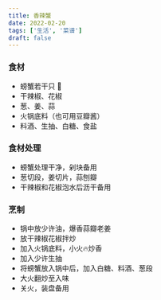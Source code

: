 ```yaml
---
title: 香辣蟹
date: 2022-02-20
tags: ['生活', '菜谱']
draft: false
---
```


### 食材

- 螃蟹若干只 🦀️
- 干辣椒、花椒
- 葱、姜、蒜
- 火锅底料（也可用豆瓣酱）
- 料酒、生抽、白糖、食盐
  
### 食材处理

- 螃蟹处理干净，剁块备用
- 葱切段，姜切片，蒜刨瓣
- 干辣椒和花椒泡水后沥干备用
  
### 烹制

- 锅中放少许油，爆香蒜瓣老姜
- 放干辣椒花椒拌炒
- 加入火锅底料，小火🔥炒香
- 加入少许生抽
- 将螃蟹放入锅中后，加入白糖、料酒、葱段
- 大火翻炒至入味
- 关火，装盘备用